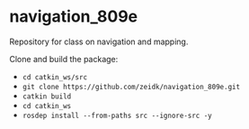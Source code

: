 # navigation_809e
Repository for class on navigation and mapping.

Clone and build the package:
- `cd catkin_ws/src`
- `git clone https://github.com/zeidk/navigation_809e.git`
- `catkin build`
- `cd catkin_ws`
- `rosdep install --from-paths src --ignore-src -y`